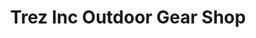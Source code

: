 ---
title: "Trez Inc Outdoor Gear Shop"
url: /dasmarinas/trez-inc-outdoor-gear-shop/
shop: Outdoor
---